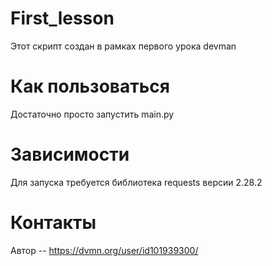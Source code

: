 # First_lesson
Этот скрипт создан в рамках первого урока devman
# Как пользоваться
Достаточно просто запустить main.py
# Зависимости
Для запуска требуется библиотека requests версии 2.28.2
# Контакты
Автор -- https://dvmn.org/user/id101939300/
